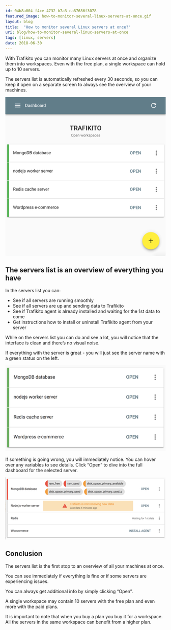 ```yaml
---
id: 04b8a004-f4ce-4732-b7a3-ca87686f3078
featured_image: how-to-monitor-several-linux-servers-at-once.gif
layout: blog
title:  "How to monitor several Linux servers at once?"
uri: blog/how-to-monitor-several-linux-servers-at-once
tags: [linux, servers]
date: 2018-06-30
---
```


With Trafikito you can monitor many Linux <wiki>servers</wiki> at once and organize them into <wiki>workspaces</wiki>. Even with the <wiki>free plan</wiki>, a single <wiki>workspace</wiki> can hold up to 10 <wiki>servers</wiki>. 

The <wiki>servers list</wiki> is automatically refreshed every 30 seconds, so you can keep it open on a separate screen to always see the <wiki>overview</wiki> of your machines.

<!--more-->

![List of your servers on Trafikito dashboard](../assets/img/blog/trafikito-workspace-servers-list.jpg)

The servers list is an overview of everything you have
------------------------------------------------------

In the <wiki>servers list</wiki> you can:

*   See if all servers are running smoothly
*   See if all servers are up and <wiki>sending data</wiki> to Trafikito
*   See if <wiki>Trafikito agent</wiki> is already installed and waiting for the 1st data to come
*   Get instructions how to <wiki>install</wiki> or <wiki>uninstall</wiki> Trafikito <wiki>agent</wiki> from your server

<info>
While on the servers list you can do and see a lot, you will notice that the interface is clean and there’s no visual noise.
</info> 

If everything with the server is great - you will just see the server name with a green status on the left.

<gif>![All servers are in good shape](../assets/img/blog/trafikito-servers-list-all-ok.gif)</gif>

If something is going wrong, you will immediately notice. You can hover over any <wiki>variables</wiki> to see details. Click “Open” to dive into the full <wiki>dashboard</wiki> for the <wiki>selected server</wiki>.

<gif>![Servers list showing current issues](../assets/img/blog/trafikito-servers-list-issues.gif)</gif>

Conclusion
----------

The <wiki>servers list</wiki> is the first stop to an overview of all your machines at once. 

You can see immediately if everything is fine or if some servers are experiencing issues. 

You can always get additional info by simply clicking “Open”.

A single <wiki>workspace</wiki> may contain 10 servers with the <wiki>free plan</wiki> and even more with the <wiki>paid plans</wiki>. 

<info>
It is important to note that when you buy a plan you buy it for a <wiki>workspace</wiki>. All the <wiki>servers</wiki> in the same <wiki>workspace</wiki> can benefit from a higher <wiki>plan</wiki>.
</info>